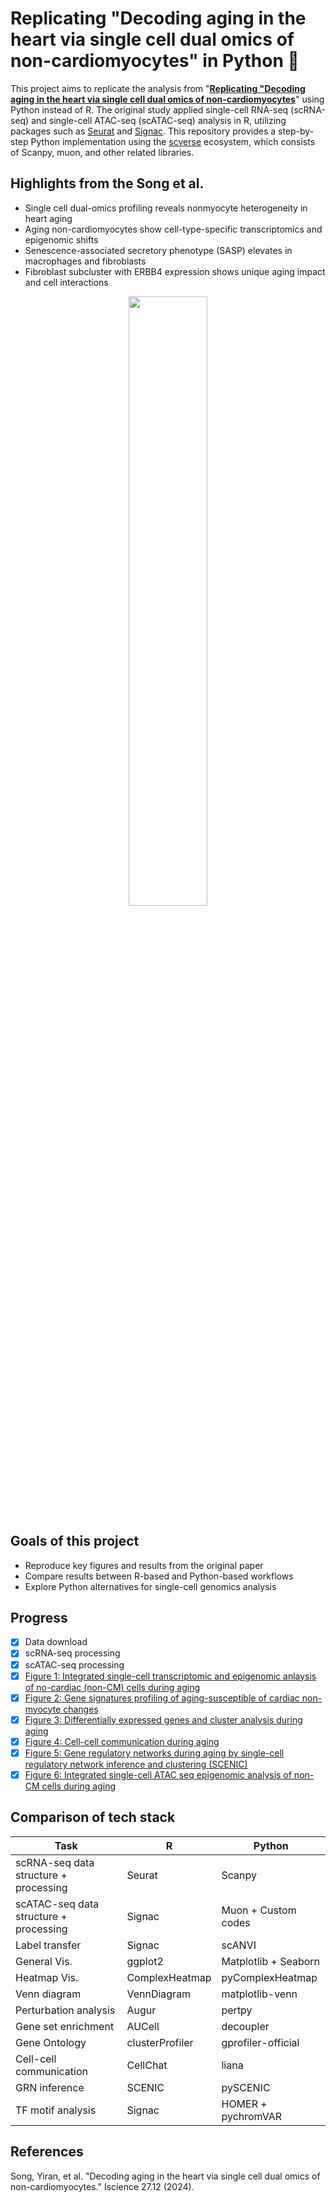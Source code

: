 # Replicating "Decoding aging in the heart via single cell dual omics of non-cardiomyocytes" in Python 🐍

This project aims to replicate the analysis from "**[Replicating "Decoding aging in the heart via single cell dual omics of non-cardiomyocytes](https://www.cell.com/iscience/fulltext/S2589-0042(24)02696-8)**" using Python instead of R.
The original study applied single-cell RNA-seq (scRNA-seq) and single-cell ATAC-seq (scATAC-seq) analysis in R, utilizing packages such as [Seurat](https://satijalab.org/seurat/) and [Signac](https://stuartlab.org/signac/).
This repository provides a step-by-step Python implementation using the [scverse](https://scverse.org/) ecosystem, which consists of Scanpy, muon, and other related libraries.

## Highlights from the Song et al.
- Single cell dual-omics profiling reveals nonmyocyte heterogeneity in heart aging
- Aging non-cardiomyocytes show cell-type-specific transcriptomics and epigenomic shifts
- Senescence-associated secretory phenotype (SASP) elevates in macrophages and fibroblasts
- Fibroblast subcluster with ERBB4 expression shows unique aging impact and cell interactions
  
<p align="center">
<img src="https://github.com/user-attachments/assets/7da3ed2e-3b76-4ebd-9349-85246e3f3ce0" width=50% height=50%>
</p>

## Goals of this project
- Reproduce key figures and results from the original paper
- Compare results between R-based and Python-based workflows
- Explore Python alternatives for single-cell genomics analysis

## Progress
- [x] Data download
- [x] scRNA-seq processing
- [x] scATAC-seq processing
- [x] [Figure 1: Integrated single-cell transcriptomic and epigenomic anlaysis of no-cardiac (non-CM) cells during aging](figures/figure1.png)
- [X] [Figure 2: Gene signatures profiling of aging-susceptible of cardiac non-myocyte changes](figures/figure2.png)
- [x] [Figure 3: Differentially expressed genes and cluster analysis during aging](figures/figure3.png)
- [X] [Figure 4: Cell-cell communication during aging](figures/figure4.png)
- [X] [Figure 5: Gene regulatory networks during aging by single-cell regulatory network inference and clustering (SCENIC)](figures/figure5.png)
- [X] [Figure 6: Integrated single-cell ATAC seq epigenomic analysis of non-CM cells during aging](figures/figure6.png)
      
## Comparison of tech stack

| Task  | R | Python  |
| ------------- | ------------- | ------------- |
| scRNA-seq data structure + processing  | Seurat | Scanpy |
| scATAC-seq data structure + processing  | Signac | Muon + Custom codes |
| Label transfer | Signac | scANVI | 
| General Vis. | ggplot2 | Matplotlib + Seaborn |
| Heatmap Vis. | ComplexHeatmap | pyComplexHeatmap |
| Venn diagram | VennDiagram | matplotlib-venn |
| Perturbation analysis | Augur | pertpy |
| Gene set enrichment | AUCell | decoupler |
| Gene Ontology | clusterProfiler | gprofiler-official |
| Cell-cell communication | CellChat | liana |
| GRN inference | SCENIC | pySCENIC |
| TF motif analysis | Signac | HOMER + pychromVAR |

## References
Song, Yiran, et al. "Decoding aging in the heart via single cell dual omics of non-cardiomyocytes." Iscience 27.12 (2024).
